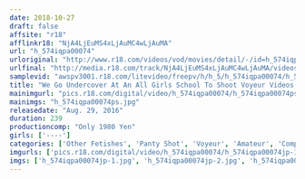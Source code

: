 ```yaml
---
date: 2018-10-27
draft: false
affsite: "r18"
afflinkr18: "NjA4LjEuMS4xLjAuMC4wLjAuMA"
url: "h_574iqpa00074"
urloriginal: "http://www.r18.com/videos/vod/movies/detail/-/id=h_574iqpa00074"
urlfinal: "http://media.r18.com/track/NjA4LjEuMS4xLjAuMC4wLjAuMA/videos/vod/movies/detail/-/id=h_574iqpa00074"
samplevid: "awspv3001.r18.com/litevideo/freepv/h/h_5/h_574iqpa00074/h_574iqpa00074_dmb_w.mp4"
title: "We Go Undercover At An All Girls School To Shoot Voyeur Videos Of The Untouched Pussies Of Young Ladies 4 Hours 30 Girls"
mainimgurl: "pics.r18.com/digital/video/h_574iqpa00074/h_574iqpa00074ps.jpg"
mainimgs: "h_574iqpa00074ps.jpg"
releasedate: "Aug. 29, 2016"
duration: 239
productioncomp: "Only 1980 Yen"
girls: ['----']
categories: ['Other Fetishes', 'Panty Shot', 'Voyeur', 'Amateur', 'Compilation', 'Over 4 Hours']
imgurls: ['pics.r18.com/digital/video/h_574iqpa00074/h_574iqpa00074jp-1.jpg', 'pics.r18.com/digital/video/h_574iqpa00074/h_574iqpa00074jp-2.jpg', 'pics.r18.com/digital/video/h_574iqpa00074/h_574iqpa00074jp-3.jpg', 'pics.r18.com/digital/video/h_574iqpa00074/h_574iqpa00074jp-4.jpg', 'pics.r18.com/digital/video/h_574iqpa00074/h_574iqpa00074jp-5.jpg', 'pics.r18.com/digital/video/h_574iqpa00074/h_574iqpa00074jp-6.jpg', 'pics.r18.com/digital/video/h_574iqpa00074/h_574iqpa00074jp-7.jpg', 'pics.r18.com/digital/video/h_574iqpa00074/h_574iqpa00074jp-8.jpg', 'pics.r18.com/digital/video/h_574iqpa00074/h_574iqpa00074jp-9.jpg', 'pics.r18.com/digital/video/h_574iqpa00074/h_574iqpa00074jp-10.jpg', 'pics.r18.com/digital/video/h_574iqpa00074/h_574iqpa00074jp-11.jpg', 'pics.r18.com/digital/video/h_574iqpa00074/h_574iqpa00074jp-12.jpg', 'pics.r18.com/digital/video/h_574iqpa00074/h_574iqpa00074jp-13.jpg', 'pics.r18.com/digital/video/h_574iqpa00074/h_574iqpa00074jp-14.jpg', 'pics.r18.com/digital/video/h_574iqpa00074/h_574iqpa00074jp-15.jpg', 'pics.r18.com/digital/video/h_574iqpa00074/h_574iqpa00074jp-16.jpg', 'pics.r18.com/digital/video/h_574iqpa00074/h_574iqpa00074jp-17.jpg', 'pics.r18.com/digital/video/h_574iqpa00074/h_574iqpa00074jp-18.jpg', 'pics.r18.com/digital/video/h_574iqpa00074/h_574iqpa00074jp-19.jpg', 'pics.r18.com/digital/video/h_574iqpa00074/h_574iqpa00074jp-20.jpg']
imgs: ['h_574iqpa00074jp-1.jpg', 'h_574iqpa00074jp-2.jpg', 'h_574iqpa00074jp-3.jpg', 'h_574iqpa00074jp-4.jpg', 'h_574iqpa00074jp-5.jpg', 'h_574iqpa00074jp-6.jpg', 'h_574iqpa00074jp-7.jpg', 'h_574iqpa00074jp-8.jpg', 'h_574iqpa00074jp-9.jpg', 'h_574iqpa00074jp-10.jpg', 'h_574iqpa00074jp-11.jpg', 'h_574iqpa00074jp-12.jpg', 'h_574iqpa00074jp-13.jpg', 'h_574iqpa00074jp-14.jpg', 'h_574iqpa00074jp-15.jpg', 'h_574iqpa00074jp-16.jpg', 'h_574iqpa00074jp-17.jpg', 'h_574iqpa00074jp-18.jpg', 'h_574iqpa00074jp-19.jpg', 'h_574iqpa00074jp-20.jpg']
---
```

